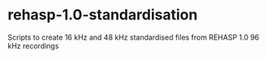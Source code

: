 rehasp-1.0-standardisation
==========================

Scripts to create 16 kHz and 48 kHz standardised files from REHASP 1.0 96 kHz recordings
